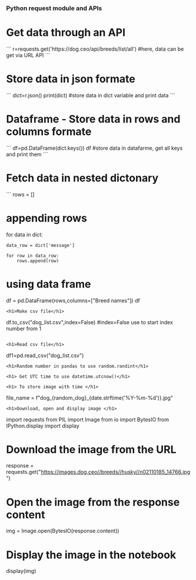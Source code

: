 <h3> Python request module and APIs </h3>

<h1> Get data through an API </h1>
```
r=requests.get('https://dog.ceo/api/breeds/list/all')
#here, data can be get via URL API
```

<h1> Store data in json formate </h1>
```
dict=r.json()
print(dict)
#store data in dict variable and print data
```

<h1> Dataframe - Store data in rows and columns formate</h1>
```
df=pd.DataFrame(dict.keys())
df
#store data in datafarme, get all keys and print them
```
<h1> Fetch data in nested dictonary </h1>
```
rows = []  

# appending rows
for data in dict:
    
    data_row = dict['message']
      
    for row in data_row:       
        rows.append(row)
# using data frame
df = pd.DataFrame(rows,columns=["Breed names"])
df
```
<h1>Make csv file</h1>
```
df.to_csv("dog_list.csv",index=False)
#index=False use to start index number from 1 
```

<h1>Read csv file</h1>
```
df1=pd.read_csv("dog_list.csv") 
```
<h1>Random number in pandas to use random.randint</h1>

<h1> Get UTC time to use datetime.utcnow()</h1>

<h1> To store image with time </h1>
```
file_name = f"dog_{random_dog}_{date.strftime('%Y-%m-%d')}.jpg"
```
<h1>Download, open and display image </h1>
```
import requests
from PIL import Image
from io import BytesIO
from IPython.display import display

# Download the image from the URL
response = requests.get("https://images.dog.ceo//breeds//husky//n02110185_14766.jpg")

# Open the image from the response content
img = Image.open(BytesIO(response.content))

# Display the image in the notebook
display(img)
```







